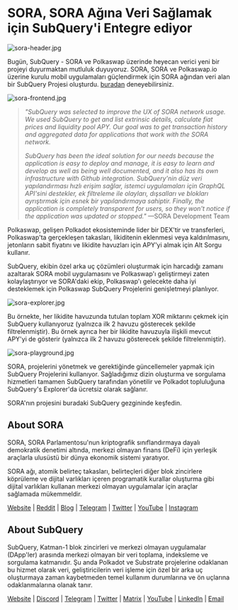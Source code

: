 # SORA, SORA Ağına Veri Sağlamak için SubQuery'i Entegre ediyor

![sora-header.jpg](https://miro.medium.com/max/1400/1*fPPW0DsynIt9QpvK4ZrsUA.jpeg)

Bugün, SubQuery - SORA ve Polkaswap üzerinde heyecan verici yeni bir projeyi duyurmaktan mutluluk duyuyoruz. SORA, SORA ve Polkaswap.io üzerine kurulu mobil uygulamaları güçlendirmek için SORA ağından veri alan bir SubQuery Projesi oluşturdu. [buradan](https://explorer.subquery.network/subquery/sora-xor/sora) deneyebilirsiniz.

![sora-frontend.jpg](https://miro.medium.com/max/1400/1*pq0U6wsutlf8rjXqq7i2BQ.jpeg)

> _"SubQuery was selected to improve the UX of SORA network usage. We used SubQuery to get and list extrinsic details, calculate fiat prices and liquidity pool APY. Our goal was to get transaction history and aggregated data for applications that work with the SORA network._
> 
> _SubQuery has been the ideal solution for our needs because the application is easy to deploy and manage, it is easy to learn and develop as well as being well documented, and it also has its own infrastructure with Github integration. SubQuery'nin düz veri yapılandırması hızlı erişim sağlar, istemci uygulamaları için GraphQL API'sini destekler, ek filtreleme ile olayları, dışsalları ve blokları ayrıştırmak için esnek bir yapılandırmaya sahiptir. Finally, the application is completely transparent for users, so they won't notice if the application was updated or stopped."_ —SORA Development Team

Polkaswap, gelişen Polkadot ekosisteminde lider bir DEX'tir ve transferleri, Polkaswap'ta gerçekleşen takasları, likiditenin eklenmesi veya kaldırılmasını, jetonların sabit fiyatını ve likidite havuzları için APY'yi almak için Alt Sorgu kullanır.

SubQuery, ekibin özel arka uç çözümleri oluşturmak için harcadığı zamanı azaltarak SORA mobil uygulamasını ve Polkaswap'ı geliştirmeyi zaten kolaylaştırıyor ve SORA'daki ekip, Polkaswap'ı gelecekte daha iyi desteklemek için Polkaswap SubQuery Projelerini genişletmeyi planlıyor.

![sora-explorer.jpg](https://miro.medium.com/max/1400/1*vjdjmmffvJ7zfOQyxo0ZAA.jpeg)

Bu örnekte, her likidite havuzunda tutulan toplam XOR miktarını çekmek için SubQuery kullanıyoruz (yalnızca ilk 2 havuzu gösterecek şekilde filtrelenmiştir). Bu örnek ayrıca her bir likidite havuzuyla ilişkili mevcut APY'yi de gösterir (yalnızca ilk 2 havuzu gösterecek şekilde filtrelenmiştir).

![sora-playground.jpg](https://miro.medium.com/max/1400/1*oTh-ajGfG1oEhYdvqo12tQ.jpeg)

SORA, projelerini yönetmek ve gerektiğinde güncellemeler yapmak için SubQuery Projelerini kullanıyor. Sağladığımız dizin oluşturma ve sorgulama hizmetleri tamamen SubQuery tarafından yönetilir ve Polkadot topluluğuna SubQuery's Explorer'da ücretsiz olarak sağlanır.

SORA'nın projesini buradaki SubQuery gezgininde keşfedin.

## About SORA

SORA, SORA Parlamentosu'nun kriptografik sınıflandırmaya dayalı demokratik denetimi altında, merkezi olmayan finans (DeFi) için yerleşik araçlarla ulusüstü bir dünya ekonomik sistemi yaratıyor.

SORA ağı, atomik belirteç takasları, belirteçleri diğer blok zincirlere köprüleme ve dijital varlıkları içeren programatik kurallar oluşturma gibi dijital varlıkları kullanan merkezi olmayan uygulamalar için araçlar sağlamada mükemmeldir.

[Website](https://sora.org/) | [Reddit](https://www.reddit.com/r/SORA/) | [Blog](https://sora.org/blog) | [Telegram](https://t.me/sora_xor) | [Twitter](https://twitter.com/sora_xor) | [YouTube](https://youtube.com/sora_xor) | [Instagram](https://instagram.com/sora_xor)

## About SubQuery

SubQuery, Katman-1 blok zincirleri ve merkezi olmayan uygulamalar (DApp'ler) arasında merkezi olmayan bir veri toplama, indeksleme ve sorgulama katmanıdır. Şu anda Polkadot ve Substrate projelerine odaklanan bu hizmet olarak veri, geliştiricilerin veri işleme için özel bir arka uç oluşturmaya zaman kaybetmeden temel kullanım durumlarına ve ön uçlarına odaklanmalarına olanak tanır.

[Website](https://subquery.network/) | [Discord](https://discord.com/invite/78zg8aBSMG) | [Telegram](https://t.me/subquerynetwork) | [Twitter](https://twitter.com/subquerynetwork) | [Matrix](https://matrix.to/#/#subquery:matrix.org) | [YouTube](https://www.youtube.com/channel/UCi1a6NUUjegcLHDFLr7CqLw) | [LinkedIn](https://www.linkedin.com/company/subquery) | [Email](mailto:hello@subquery.network)

